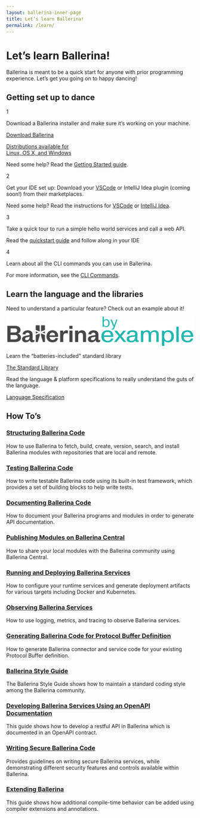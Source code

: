 ```yaml
---
layout: ballerina-inner-page
title: Let’s learn Ballerina!
permalink: /learn/
---
```


<h1>Let’s learn Ballerina!</h1>
<div class="col-sm-12 col-md-12 cTwoCol cBallerinaLearnWrapper">
   <p>Ballerina is meant to be a quick start for anyone with prior programming experience. Let’s get you going on to happy dancing!</p>
<!-- <a href="" class="cGreenLinkArrow">Take Quick Tour</a> -->
</div>
<div class="col-sm-12 col-md-12 cBallerinaLearnTitleWrapper">
   <h2>Getting set up to dance</h2>
</div>
<div class="col-sm-12 col-md-12 cBallerinaLearnWrapper cGrayWrapper">
<div class="col-sm-12 col-md-12 cRowLearnSteps">
<div class="col-sm-12 col-md-1 cLearnSteps">1</div>
<div class="col-sm-12 col-md-11 cBoxContainer">
      <div class="cBallerina-Box">
     <p>Download a Ballerina installer and make sure it’s working on your machine. </p>
     <a class="cBallerina-io-Home-main-download-button" href="/downloads">Download Ballerina<p>Distributions available for <br>Linux, OS X, and Windows</p></a>
     <div class="clearfix"></div>
   <p>Need some help? Read the <a href="/learn/getting-started">Getting Started guide</a>.</p>
      </div>
</div>
</div>
<div class="col-sm-12 col-md-12 cRowLearnSteps">
<div class="col-sm-12 col-md-1 cLearnSteps">2</div>
<div class="col-sm-12 col-md-11 cBoxContainer">
      <div class="cBallerina-Box">
     <p>Get your IDE set up: Download your <a href="https://marketplace.visualstudio.com/items?itemName=ballerina.ballerina" target="_blank">VSCode</a> or IntelliJ Idea plugin (coming soon!) from their marketplaces.</p>
    <p>Need some help? Read the instructions for <a  href="/learn/tools-ides/vscode-plugin">VSCode</a> or <a href="/learn/tools-ides/intellij-plugin">IntelliJ Idea</a>.</p>
      </div>
   </div>
</div>
<div class="col-sm-12 col-md-12 cRowLearnSteps">
<div class="col-sm-12 col-md-1 cLearnSteps">3</div>
<div class="col-sm-12 col-md-11 cBoxContainer">
      <div class="cBallerina-Box">
     <p>Take a quick tour to run a simple hello world services and call a web API. </p>
     <p>Read the <a href="/learn/quick-tour">quickstart guide</a> and follow along in your IDE</p>
      </div>
   </div>
</div>
<div class="col-sm-12 col-md-12 cRowLearnSteps">
<div class="col-sm-12 col-md-1 cLearnSteps">4</div>
<div class="col-sm-12 col-md-11 cBoxContainer">
      <div class="cBallerina-Box">
     <p>Learn about all the CLI commands you can use in Ballerina.</p>
     <p>For more information, see the <a href="/learn/cli-commands">CLI Commands</a>.</p>
      </div>
   </div>
</div>
</div>
<div class="col-sm-12 col-md-12 cBallerinaLearnTitleWrapper">
   <h2>Learn the language and the libraries</h2>
</div>
<div class="col-sm-12 col-md-12 cBallerinaLearnWrapper cGrayWrapper">
<div class="col-sm-12 col-md-4 cBoxContainer">
      <div class="cBallerina-Box">
     <p class="cBoxpara">Need to understand a particular feature? Check out an example about it!</p>
         <a class="cBallerinaLearnButtons cBBEButton" href="/learn/by-example"><img src="/img/ballerina-bbe-logo.svg"/></a>
      </div>
   </div>
   <div class="col-sm-12 col-md-4 cBoxContainer">
      <div class="cBallerina-Box">
     <p class="cBoxpara">Learn the “batteries-included” standard library</p>
         <a class="cBallerinaLearnButtons" href="/learn/api-docs/ballerina">The Standard Library</a>
      </div>
   </div>
   <div class="col-sm-12 col-md-4 cBoxContainer">
      <div class="cBallerina-Box">
     <p class="cBoxpara">Read the language & platform specifications to really understand the guts of the language.</p>
         <a class="cBallerinaLearnButtons" href="/spec">Language Specification</a>
      </div>
   </div>
</div>
<div class="col-sm-12 col-md-12 cBallerinaLearnTitleWrapper">
   <h2>How To’s</h2>
</div>
<div class="col-sm-12 col-md-12 cBallerinaLearnWrapper">
   <div class="col-sm-12 col-md-6 cTwoCol">
      <h3><a href="/learn/how-to-structure-ballerina-code">Structuring Ballerina Code</a></h3>
      <p>How to use Ballerina to fetch, build, create, version, search, and install Ballerina modules with repositories that are local and remote.</p>
   </div>
   <div class="col-sm-12 col-md-6 cTwoCol">
      <h3><a href="/learn/how-to-test-ballerina-code">Testing Ballerina Code</a></h3>
      <p>How to write testable Ballerina code using its built-in test framework, which provides a set of building blocks to help write tests.</p>
   </div>
   <div class="clearfix"></div>
   <div class="col-sm-12 col-md-6 cTwoCol">
      <h3><a href="/learn/how-to-document-ballerina-code">Documenting Ballerina Code</a></h3>
      <p>How to document your Ballerina programs and modules in order to generate API documentation.</p>
   </div>
   <div class="col-sm-12 col-md-6 cTwoCol">
      <h3><a href="/learn/how-to-publish-modules">Publishing Modules on Ballerina Central</a></h3>
      <p>How to share your local modules with the Ballerina community using Ballerina Central.</p>
   </div>
   <div class="clearfix"></div>
   <div class="col-sm-12 col-md-6 cTwoCol">
      <h3><a href="/learn/how-to-deploy-and-run-ballerina-programs">Running and Deploying Ballerina Services</a></h3>
      <p>How to configure your runtime services and generate deployment artifacts for various targets including Docker and Kubernetes.</p>
   </div>
   <div class="col-sm-12 col-md-6 cTwoCol">
      <h3><a href="/learn/how-to-observe-ballerina-code">Observing Ballerina Services</a></h3>
      <p>How to use logging, metrics, and tracing to observe Ballerina services.</p>
   </div>
     <div class="clearfix"></div>
   <div class="col-sm-12 col-md-6 cTwoCol">
      <h3><a href="/learn/how-to-generate-code-for-protocol-buffers">Generating Ballerina Code for Protocol Buffer Definition</a></h3>
      <p>How to generate Ballerina connector and service code for your existing Protocol Buffer definition.</p>
   </div>
   <div class="col-sm-12 col-md-6 cTwoCol">
      <h3><a href="/learn/style-guide">Ballerina Style Guide</a></h3>
      <p>The Ballerina Style Guide shows how to maintain a standard coding style among the Ballerina community.</p>
   </div>
     <div class="clearfix"></div>
   <div class="col-sm-12 col-md-6 cTwoCol">
      <h3><a href="/learn/how-to-use-openapi-tools">Developing Ballerina Services Using an OpenAPI Documentation</a></h3>
      <p>This guide shows how to develop a restful API in Ballerina which is documented in an OpenAPI contract.</p>
   </div>
   <div class="col-sm-12 col-md-6 cTwoCol">
      <h3><a href="/learn/how-to-write-secure-ballerina-code">Writing Secure Ballerina Code</a></h3>
      <p>Provides guidelines on writing secure Ballerina services, while demonstrating different security features and controls available within Ballerina.</p>
   </div>
     <div class="clearfix"></div>
   <div class="col-sm-12 col-md-6 cTwoCol">
      <h3><a href="/learn/how-to-extend-ballerina">Extending Ballerina</a></h3>
      <p>This guide shows how additional compile-time behavior can be added using compiler extensions and annotations.</p>
   </div>
</div>
<link rel="stylesheet" href="/css/ballerina-io-learn.css">

